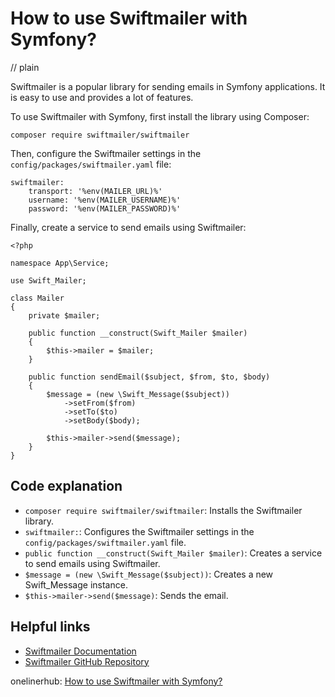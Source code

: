 # How to use Swiftmailer with Symfony?
// plain

Swiftmailer is a popular library for sending emails in Symfony applications. It is easy to use and provides a lot of features.

To use Swiftmailer with Symfony, first install the library using Composer:
```
composer require swiftmailer/swiftmailer
```

Then, configure the Swiftmailer settings in the `config/packages/swiftmailer.yaml` file:
```
swiftmailer:
    transport: '%env(MAILER_URL)%'
    username: '%env(MAILER_USERNAME)%'
    password: '%env(MAILER_PASSWORD)%'
```

Finally, create a service to send emails using Swiftmailer:
```
<?php

namespace App\Service;

use Swift_Mailer;

class Mailer
{
    private $mailer;

    public function __construct(Swift_Mailer $mailer)
    {
        $this->mailer = $mailer;
    }

    public function sendEmail($subject, $from, $to, $body)
    {
        $message = (new \Swift_Message($subject))
            ->setFrom($from)
            ->setTo($to)
            ->setBody($body);

        $this->mailer->send($message);
    }
}
```

## Code explanation

- `composer require swiftmailer/swiftmailer`: Installs the Swiftmailer library.
- `swiftmailer:`: Configures the Swiftmailer settings in the `config/packages/swiftmailer.yaml` file.
- `public function __construct(Swift_Mailer $mailer)`: Creates a service to send emails using Swiftmailer.
- `$message = (new \Swift_Message($subject))`: Creates a new Swift_Message instance.
- `$this->mailer->send($message)`: Sends the email.

## Helpful links
- [Swiftmailer Documentation](https://symfony.com/doc/current/email.html)
- [Swiftmailer GitHub Repository](https://github.com/swiftmailer/swiftmailer)

onelinerhub: [How to use Swiftmailer with Symfony?](https://onelinerhub.com/php-swiftmailer/how-to-use-swiftmailer-with-symfony)